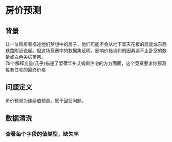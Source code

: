 # 房价预测

## 背景
让一位购房者描述他们梦想中的房子，他们可能不会从地下室天花板的高度或东西铁路附近说起。但这场竞赛中的数据集证明，影响价格谈判的因素远不止卧室的数量或白色尖桩篱笆。  
79个解释变量(几乎)描述了爱荷华州艾姆斯住宅的方方面面，这个竞赛要求你预测每套住宅的最终价格

## 问题定义
房价预测为连续值预测，属于回归问题。
## 数据清洗

### 查看每个字段的值类型，缺失率
